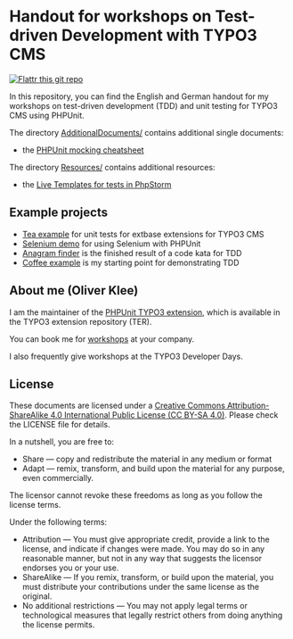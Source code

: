 # Handout for workshops on Test-driven Development with TYPO3 CMS

[![Flattr this git repo](https://button.flattr.com/flattr-badge-large.png)](https://flattr.com/submit/auto?fid=45y2xw&url=https%3A%2F%2Fgithub.com%2Foliverklee%2Ftdd-reader)

In this repository, you can find the English and German handout for my
workshops on test-driven development (TDD) and unit testing for TYPO3 CMS
using PHPUnit.


The directory [AdditionalDocuments/](AdditionalDocuments/) contains additional
single documents:

* the [PHPUnit mocking cheatsheet](AdditionalDocuments/mocking-cheatsheet.pdf)


The directory [Resources/](Resources/) contains additional resources:

* the [Live Templates for tests in PhpStorm](Resources/PhpStorm/LiveTemplates.jar)


## Example projects

* [Tea example](https://github.com/oliverklee/ext_tea)
  for unit tests for extbase extensions for TYPO3 CMS
* [Selenium demo](https://github.com/oliverklee/selenium-demo)
  for using Selenium with PHPUnit
* [Anagram finder](https://github.com/oliverklee/anagram-finder)
  is the finished result of a code kata for TDD
* [Coffee example](https://github.com/oliverklee/coffee)
  is my starting point for demonstrating TDD


## About me (Oliver Klee)

I am the maintainer of the
[PHPUnit TYPO3 extension](http://typo3.org/extensions/repository/view/phpunit),
which is available in the TYPO3 extension repository (TER).

You can book me for
[workshops](https://www.oliverklee.de/workshops/workshops.html)
at your company.

I also frequently give workshops at the TYPO3 Developer Days.


## License

These documents are licensed under a
[Creative Commons Attribution-ShareAlike 4.0 International Public License (CC BY-SA 4.0)](http://creativecommons.org/licenses/by-sa/4.0/).
Please check the LICENSE file for details.

In a nutshell, you are free to:

* Share — copy and redistribute the material in any medium or format
* Adapt — remix, transform, and build upon the material for any purpose,
  even commercially.

The licensor cannot revoke these freedoms as long as you follow the license terms.

Under the following terms:

* Attribution — You must give appropriate credit, provide a link to the
  license, and indicate if changes were made. You may do so in any reasonable
  manner, but not in any way that suggests the licensor endorses you or your
  use.
* ShareAlike — If you remix, transform, or build upon the material, you must
  distribute your contributions under the same license as the original.
* No additional restrictions — You may not apply legal terms or technological
  measures that legally restrict others from doing anything the license permits.
